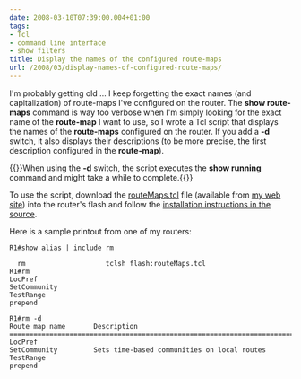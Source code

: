 ```yaml
---
date: 2008-03-10T07:39:00.004+01:00
tags:
- Tcl
- command line interface
- show filters
title: Display the names of the configured route-maps
url: /2008/03/display-names-of-configured-route-maps/
---
```

I'm probably getting old … I keep forgetting the exact names (and capitalization) of route-maps I've configured on the router. The **show route-maps** command is way too verbose when I'm simply looking for the exact name of the **route-map** I want to use, so I wrote a Tcl script that displays the names of the **route-maps** configured on the router. If you add a **-d** switch, it also displays their descriptions (to be more precise, the first description configured in the **route-map**).
<!--more-->
{{<note>}}When using the **-d** switch, the script executes the **show running** command and might take a while to complete.{{</note>}}

To use the script, download the [routeMaps.tcl](http://www.zaplana.net/Articles/index.asp?view=tcl/routeMaps.tcl) file (available from [my web site](http://www.zaplana.net/Articles/index.asp?a=tcl)) into the router's flash and follow the [installation instructions in the source](http://www.zaplana.net/Articles/index.asp?view=tcl/storeFile.tcl).

Here is a sample printout from one of my routers:

```
R1#show alias | include rm

  rm                    tclsh flash:routeMaps.tcl
R1#rm
LocPref
SetCommunity
TestRange
prepend
 
R1#rm -d
Route map name       Description
========================================================================
LocPref
SetCommunity         Sets time-based communities on local routes
TestRange
prepend
```

